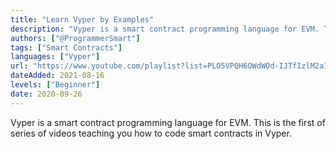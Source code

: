 ```yaml
---
title: "Learn Vyper by Examples"
description: "Vyper is a smart contract programming language for EVM. This is the first of series of videos teaching you how to code smart contracts in Vyper."
authors: ["@ProgrammerSmart"]
tags: ["Smart Contracts"]
languages: ["Vyper"]
url: "https://www.youtube.com/playlist?list=PLO5VPQH6OWdWOd-IJTfIzlM2a1yv1rSN-"
dateAdded: 2021-08-16
levels: ["Beginner"]
date: 2020-09-26
---
```


Vyper is a smart contract programming language for EVM. This is the first of series of videos teaching you how to code smart contracts in Vyper.